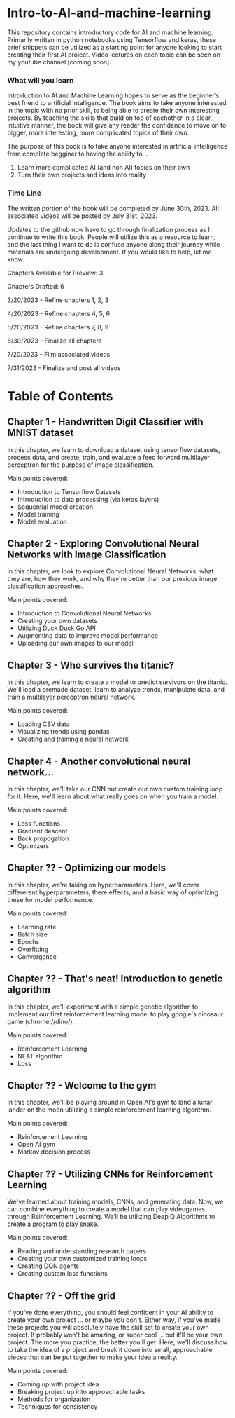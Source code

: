 # Intro-to-AI-and-machine-learning
This repository contains introductory code for AI and machine learning. Primarily written in python notebooks using Tensorflow and keras, these brief snippets can be utilized as a starting point for anyone looking to start creating their first AI project. Video lectures on each topic can be seen on my youtube channel [coming soon].

### What will you learn

Introduction to AI and Machine Learning hopes to serve as the beginner’s best friend to artificial intelligence. The book aims to take anyone interested in the topic with no prior skill, to being able to create their own interesting projects. By teaching the skills that build on top of eachother in a clear, intuitive manner, the book will give any reader the confidence to move on to bigger, more interesting, more complicated topics of their own. 

The purpose of this book is to take anyone interested in artificial intelligence from complete begginer to having the ability to...
1. Learn more complicated AI (and non AI) topics on their own
2. Turn their own projects and ideas into reality


### Time Line
The written portion of the book will be completed by June 30th, 2023. All associated videos will be posted by July 31st, 2023. 

Updates to the github now have to go through finalization process as I continue to write this book. People will utilize this as a resource to learn, and the last thing I want to do is confuse anyone along their journey while materials are undergoing development. If you would like to help, let me know. 

Chapters Available for Preview: 3

Chapters Drafted: 6

3/20/2023 - Refine chapters 1, 2, 3

4/20/2023 - Refine chapters 4, 5, 6

5/20/2023 - Refine chapters 7, 8, 9

6/30/2023 - Finalize all chapters

7/20/2023 - Film associated videos

7/31/2023 - Finalize and post all videos


# Table of Contents

## Chapter 1 - Handwritten Digit Classifier with MNIST dataset
In this chapter, we learn to download a dataset using tensorflow datasets, process data, and create, train, and evaluate a feed forward multilayer perceptron for the purpose of image classification. 

Main points covered: 
- Introduction to Tensorflow Datasets
- Introduction to data processing (via keras layers)
- Sequential model creation
- Model training
- Model evaluation

## Chapter 2 - Exploring Convolutional Neural Networks with Image Classification
In this chapter, we look to explore Convolutional Neural Networks: what they are, how they work, and why they're 
better than our previous image classification approaches. 

Main points covered: 
- Introduction to Convolutional Neural Networks
- Creating your own datasets
- Utilizing Duck Duck Go API
- Augmenting data to improve model performance
- Uploading our own images to our model

## Chapter 3 - Who survives the titanic?
In this chapter, we learn to create a  model to predict survivors on the titanic. We'll load a premade dataset, learn to analyze trends, manipulate data, and train a multilayer perceptron neural network. 

Main points covered: 
- Loading CSV data
- Visualizing trends using pandas
- Creating and training a neural network 

## Chapter 4 - Another convolutional neural network...
In this chapter, we'll take our CNN but create our own custom training loop for it. Here, we'll learn about what really goes on when you train a model. 

Main points covered:
- Loss functions
- Gradient descent
- Back propogation
- Optimizers

## Chapter ?? - Optimizing our models
In this chapter, we're taking on hyperparameters. Here, we'll cover differerent hyperparameters, there effects, and a basic way of optimizing these for model performance. 

Main points covered: 
- Learning rate
- Batch size
- Epochs
- Overfitting
- Convergence

## Chapter ?? - That's neat! Introduction to genetic algorithm
In this chapter, we'll experiment with a simple genetic algorithm to implement our first reinforcement learning model to play google's dinosaur game (chrome://dino/). 

Main points covered:
- Reinforcement Learning
- NEAT algorithm
- Loss

## Chapter ?? - Welcome to the gym
In this chapter, we'll be playing around in Open AI's gym to land a lunar lander on the moon utilizing a simple reinforcement learning algorithm.

Main points covered:
- Reinforcement Learning
- Open AI gym
- Markov decision process

## Chapter ?? - Utilizing CNNs for Reinforcement Learning
We've learned about training models, CNNs, and generating data. Now, we can combine everything to create a model that can play videogames through Reinforcement Learning. We'll be utilizing Deep Q Algorithms to create a program to play snake. 

Main points covered: 
- Reading and understanding research papers
- Creating your own customized training loops
- Creating DQN agents
- Creating custom loss functions

## Chapter ?? - Off the grid
If you've done everything, you should feel confident in your AI ability to create your own project ... or maybe you don't. Either way, if you've made these projects you will absolutely have the skill set to create your own project. It probably won't be amazing, or super cool ... but it'll be your own project. The more you practice, the better you'll get. Here, we'll discuss how to take the idea of a project and break it down into small, approachable pieces that can be put together to make your idea a reality. 

Main points covered: 
- Coming up with project idea
- Breaking project up into approachable tasks
- Methods for organization
- Techniques for consistency

